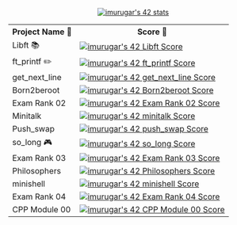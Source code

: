 <p align="center">
  <a href="https://github.com/JaeSeoKim/badge42">
    <img src="https://badge42.vercel.app/api/v2/cl88mjsi200790gkyeb47iyiw/stats?cursusId=21&coalitionId=64" alt="imurugar's 42 stats" />
  </a>
</p>

<p align="center">
<table align="center">
  <tr>
    <th>Project Name 🧠</th>
    <th>Score 💯</th>
  </tr>
  <tr>
    <td>Libft 📚</td>
    <td>
      <a href="https://github.com/JaeSeoKim/badge42">
        <img src="https://badge42.vercel.app/api/v2/cl88mjsi200790gkyeb47iyiw/project/2793590" alt="imurugar's 42 Libft Score" />
      </a>
    </td>
  </tr>
  <tr>
    <td>ft_printf ✏️</td>
    <td>
      <a href="https://github.com/JaeSeoKim/badge42">
        <img src="https://badge42.vercel.app/api/v2/cl88mjsi200790gkyeb47iyiw/project/2802721" alt="imurugar's 42 ft_printf Score" />
      </a>
    </td>
  </tr>
  <tr>
    <td>get_next_line</td>
    <td>
      <a href="https://github.com/JaeSeoKim/badge42">
        <img src="https://badge42.vercel.app/api/v2/cl88mjsi200790gkyeb47iyiw/project/2963580" alt="imurugar's 42 get_next_line Score" />
      </a>
    </td>
  </tr>
  <tr>
    <td>Born2beroot</td>
    <td>
      <a href="https://github.com/JaeSeoKim/badge42">
        <img src="https://badge42.vercel.app/api/v2/cl88mjsi200790gkyeb47iyiw/project/2946320" alt="imurugar's 42 Born2beroot Score" />
      </a>
    </td>
  </tr>
  <tr>
    <td>Exam Rank 02</td>
    <td>
      <a href="https://github.com/JaeSeoKim/badge42">
        <img src="https://badge42.vercel.app/api/v2/cl88mjsi200790gkyeb47iyiw/project/3001242" alt="imurugar's 42 Exam Rank 02 Score" />
      </a>
    </td>
  </tr>
  <tr>
    <td>Minitalk</td>
    <td>
      <a href="https://github.com/JaeSeoKim/badge42">
        <img src="https://badge42.vercel.app/api/v2/cl88mjsi200790gkyeb47iyiw/project/2971604" alt="imurugar's 42 minitalk Score" />
      </a>
    </td>
  </tr>
  <tr>
    <td>Push_swap</td>
    <td>
      <a href="https://github.com/JaeSeoKim/badge42">
        <img src="https://badge42.vercel.app/api/v2/cl88mjsi200790gkyeb47iyiw/project/3032003" alt="imurugar's 42 push_swap Score" />
      </a>
    </td>
  </tr>
  <tr>
    <td>so_long 🎮</td>
    <td>
      <a href="https://github.com/JaeSeoKim/badge42">
        <img src="https://badge42.vercel.app/api/v2/cl88mjsi200790gkyeb47iyiw/project/3003603" alt="imurugar's 42 so_long Score" />
      </a>
    </td>
  </tr>
  <tr>
    <td>Exam Rank 03</td>
    <td>
      <a href="https://github.com/JaeSeoKim/badge42">
        <img src="https://badge42.vercel.app/api/v2/cl88mjsi200790gkyeb47iyiw/project/3041128" alt="imurugar's 42 Exam Rank 03 Score" />
      </a>
    </td>
  </tr>
  <tr>
    <td>Philosophers</td>
    <td>
      <a href="https://github.com/JaeSeoKim/badge42">
        <img src="https://badge42.vercel.app/api/v2/cl88mjsi200790gkyeb47iyiw/project/3056678" alt="imurugar's 42 Philosophers Score" />
      </a>
    </td>
  </tr>
  <tr>
    <td>minishell</td>
    <td>
      <a href="https://github.com/JaeSeoKim/badge42">
        <img src="https://badge42.vercel.app/api/v2/cl88mjsi200790gkyeb47iyiw/project/3163156" alt="imurugar's 42 minishell Score" />
      </a>
    </td>
  </tr>
  <tr>
    <td>Exam Rank 04</td>
    <td>
      <a href="https://github.com/JaeSeoKim/badge42">
        <img src="https://badge42.vercel.app/api/v2/cl88mjsi200790gkyeb47iyiw/project/3183912" alt="imurugar's 42 Exam Rank 04 Score" />
      </a>
    </td>
  </tr>
  <tr>
    <td>CPP Module 00</td>
    <td>
      <a href="https://github.com/JaeSeoKim/badge42">
        <img src="https://badge42.vercel.app/api/v2/cl88mjsi200790gkyeb47iyiw/project/3219567" alt="imurugar's 42 CPP Module 00 Score" />
      </a>
    </td>
  </tr>
</table>
</p>
